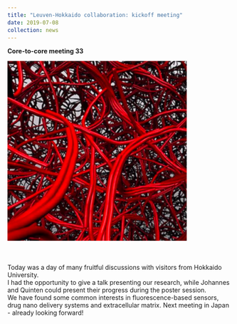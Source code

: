 ```yaml
---
title: "Leuven-Hokkaido collaboration: kickoff meeting"
date: 2019-07-08
collection: news
---
```


<b> Core-to-core meeting 33</b>


<img src='/images/check.png' style='width: 80%'>

<br><br>
Today was a day of many fruitful discussions with visitors from Hokkaido University. <br>
I had the opportunity to give a talk presenting our research, while Johannes and Quinten could present their progress during the poster session. <br>
We have found some common interests in fluorescence-based sensors, drug nano delivery systems and extracellular matrix. Next meeting in Japan - already looking forward!
<br>
